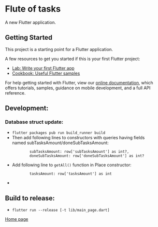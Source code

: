 # Flute of tasks

A new Flutter application.

## Getting Started

This project is a starting point for a Flutter application.

A few resources to get you started if this is your first Flutter project:

- [Lab: Write your first Flutter app](https://flutter.dev/docs/get-started/codelab)
- [Cookbook: Useful Flutter samples](https://flutter.dev/docs/cookbook)

For help getting started with Flutter, view our
[online documentation](https://flutter.dev/docs), which offers tutorials,
samples, guidance on mobile development, and a full API reference.

## Development:

### Database struct update:

- `flutter packages pub run build_runner build`
- Then add following lines to constructors with queries having fields named subTasksAmount/doneSubTasksAmount:
    ```
            subTasksAmount: row['subTasksAmount'] as int?,
            doneSubTasksAmount: row['doneSubTasksAmount'] as int?
    ```
- Add following line to `getAll()` function in Place constructor:
    ```
            tasksAmount: row['tasksAmount'] as int
    ```
- 

## Build to release:

- `flutter run --release [-t lib/main_page.dart]`

[Home page](https://sanshain.github.io/flute-of-tasks/)
